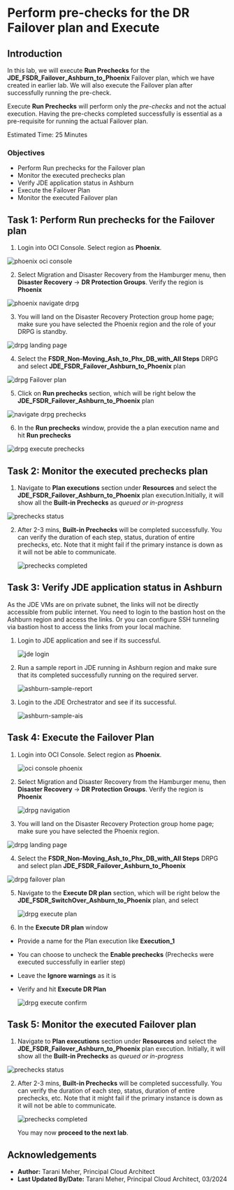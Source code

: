 # Perform pre-checks for the DR Failover plan and Execute

## Introduction

In this lab, we will execute **Run Prechecks** for the **JDE\_FSDR\_Failover\_Ashburn\_to\_Phoenix** Failover plan, which we have created in earlier lab. We will also execute the Failover plan after successfully running the pre-check.

Execute **Run Prechecks**  will perform only the *pre-checks* and not the actual execution. Having the pre-checks completed successfully is essential as a pre-requisite for running the actual Failover plan.

Estimated Time: 25 Minutes

### Objectives

- Perform Run prechecks for the Failover plan
- Monitor the executed prechecks plan
- Verify JDE application status in Ashburn
- Execute the Failover Plan
- Monitor the executed Failover plan

## Task 1: Perform Run prechecks for the Failover plan

1. Login into OCI Console. Select region as **Phoenix**.

  ![phoenix oci console](./images/phoenix-region.png)

2. Select Migration and Disaster Recovery from the Hamburger menu, then **Disaster Recovery** -> **DR Protection Groups**. Verify the region is **Phoenix**

  ![phoenix navigate drpg](./images/phoenix-drpgpage.png)

3. You will land on the Disaster Recovery Protection group home page; make sure you have selected the Phoenix region and the role of your DRPG is standby. 

  ![drpg landing page](./images/phoenix-drpg.png)

4. Select the **FSDR\_Non-Moving\_Ash\_to\_Phx\_DB\_with\_All Steps** DRPG and select **JDE\_FSDR\_Failover\_Ashburn\_to\_Phoenix** plan

  ![drpg Failover plan](./images/phoenix-fo-plan.png)

5. Click on **Run prechecks** section, which will be right below the **JDE\_FSDR\_Failover\_Ashburn\_to\_Phoenix** plan

  ![navigate drpg prechecks](./images/phoenix-run-prechecks.png)

6. In the **Run prechecks** window, provide the a plan execution name and hit **Run prechecks**

  ![drpg execute prechecks](./images/phoenix-execute-prechecks.png)

## Task 2: Monitor the executed prechecks plan

1. Navigate to **Plan executions** section under **Resources** and select the **JDE\_FSDR\_Failover\_Ashburn\_to\_Phoenix** plan execution.Initially, it will show all the **Built-in Prechecks** as *queued or in-progress*

  ![prechecks status](./images/phoenix-execute-in-progress.png)


2. After 2-3 mins, **Built-in Prechecks**  will be completed successfully. You can verify the duration of each step, status, duration of entire prechecks, etc. Note that it might fail if the primary instance is down as it will not be able to communicate.

      ![prechecks completed](./images/phoenix-execute-done.png)

## Task 3: Verify JDE application status in Ashburn
      
  As the JDE VMs are on private subnet, the links will not be directly accessible from public internet. You need to login to the bastion host on the Ashburn region and access the links. Or you can configure SSH tunneling via bastion host to access the links from your local machine. 

1. Login to JDE application and see if its successful. 

    ![jde login](./images/ashburn-jde-login.png)

2. Run a sample report in JDE running in Ashburn region and make sure that its completed successfully running on the required server.

    ![ashburn-sample-report](./images/ashburn-sample-report.png)

3. Login to the JDE Orchestrator and see if its successful.

    ![ashburn-sample-ais](./images/ashburn-sample-ais.png) 

## Task 4: Execute the Failover Plan

1. Login into OCI Console. Select region as **Phoenix**.
 
    ![oci console phoenix](./images/phoenix-region.png)

2. Select Migration and Disaster Recovery from the Hamburger menu, then **Disaster Recovery** -> **DR Protection Groups**. Verify the region is **Phoenix**

    ![drpg navigation](./images/phoenix-drpgpage.png)

3. You will land on the Disaster Recovery Protection group home page; make sure you have selected the Phoenix region.

  ![drpg landing page](./images/phoenix-drpg.png)

4. Select the **FSDR\_Non-Moving\_Ash\_to\_Phx\_DB\_with\_All Steps** DRPG and select plan **JDE\_FSDR\_Failover\_Ashburn\_to\_Phoenix**

  ![drpg failover plan](./images/phoenix-fo-plan.png)

5. Navigate to the **Execute DR plan** section, which will be right below the **JDE\_FSDR\_SwitchOver\_Ashburn\_to\_Phoenix** plan, and select

    ![drpg execute plan](./images/phoenix-execute-plan.png)

6. In the **Execute DR plan** window

- Provide a name for the Plan execution like **Execution_1**
- You can choose to uncheck the **Enable prechecks**  (Prechecks were executed successfully in earlier step)
- Leave the **Ignore warnings** as it is
- Verify and hit **Execute DR Plan**

    ![drpg execute confirm](./images/phoenix-execute-run-1.png)

## Task 5: Monitor the executed Failover plan

1. Navigate to **Plan executions** section under **Resources** and select the **JDE\_FSDR\_Failover\_Ashburn\_to\_Phoenix** plan execution. Initially, it will show all the **Built-in Prechecks** as *queued or in-progress*

  ![prechecks status](./images/phoenix-execute-in-progress.png)


2. After 2-3 mins, **Built-in Prechecks**  will be completed successfully. You can verify the duration of each step, status, duration of entire prechecks, etc. Note that it might fail if the primary instance is down as it will not be able to communicate.

      ![prechecks completed](./images/phoenix-execute-done.png)

   You may now **proceed to the next lab**.

## Acknowledgements

- **Author:** Tarani Meher, Principal Cloud Architect
- **Last Updated By/Date:** Tarani Meher, Principal Cloud Architect, 03/2024
